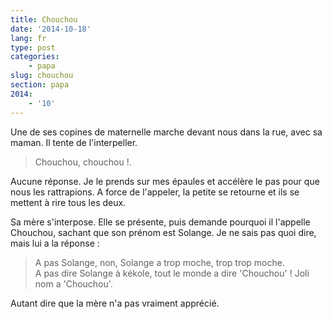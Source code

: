 ```yaml
---
title: Chouchou
date: '2014-10-18'
lang: fr
type: post
categories:
    - papa
slug: chouchou
section: papa
2014:
    - '10'
---
```


Une de ses copines de maternelle marche devant nous dans la rue, avec sa maman. Il tente de l'interpeller.

> Chouchou, chouchou !.

Aucune réponse. Je le prends sur mes épaules et accélère le pas pour que nous les rattrapions. A force de l'appeler, la petite se retourne et ils se mettent à rire tous les deux.

Sa mère s'interpose. Elle se présente, puis demande pourquoi il l'appelle Chouchou, sachant que son prénom est Solange. Je ne sais pas quoi dire, mais lui a la réponse :

> A pas Solange, non, Solange a trop moche, trop trop moche.  
> A pas dire Solange à kékole, tout le monde a dire 'Chouchou' ! Joli nom a 'Chouchou'.

Autant dire que la mère n'a pas vraiment apprécié.
